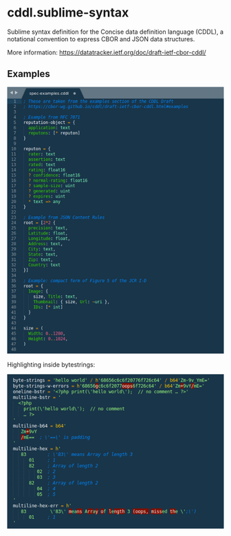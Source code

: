 # cddl.sublime-syntax

Sublime syntax definition for the Concise data definition language (CDDL), a
notational convention to express CBOR and JSON data structures.

More information: https://datatracker.ietf.org/doc/draft-ietf-cbor-cddl/

## Examples

![Examples from the spec](example.png)

Highlighting inside bytestrings:

![Highlighting inside bytestrings](bytestrings.png)
